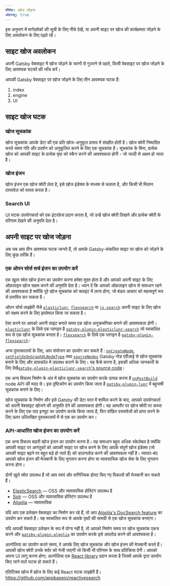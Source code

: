 ```yaml
---
शीर्षक: खोज जोड़ना
ओवरव्यू: true
---
```


इस अनुभाग में मार्गदर्शकों की सूची के लिए नीचे देखें, या अपनी साइट पर खोज की कार्यक्षमता जोड़ने के लिए अवलोकन के लिए पढ़ते रहें।

<GuideList slug={props.slug} />

## साइट खोज अवलोकन

अपनी Gatsby वेबसाइट में खोज जोड़ने के चरणों से गुजरने से पहले, किसी वेबसाइट पर खोज जोड़ने के लिए आवश्यक घटकों की जाँच करें।

आपकी Gatsby वेबसाइट पर खोज जोड़ने के लिए तीन आवश्यक घटक हैं:

1.  index
2.  engine
3.  UI

## साइट खोज घटक

### खोज सूचकांक

खोज सूचकांक आपके डेटा की एक प्रति खोज-अनुकूल प्रारूप में संग्रहीत होती है। खोज क्वेरी निष्पादित करते समय गति और प्रदर्शन को अनुकूलित करने के लिए एक सूचकांक है। सूचकांक के बिना, प्रत्येक खोज को आपकी साइट के प्रत्येक पृष्ठ को स्कैन करने की आवश्यकता होगी - जो जल्दी से अक्षम हो जाता है।

### खोज इंजन

खोज इंजन एक खोज क्वेरी लेता है, इसे खोज इंडेक्स के माध्यम से चलाता है, और किसी भी मिलान दस्तावेज़ को वापस करता है।

### Search UI

UI घटक उपयोगकर्ता को एक इंटरफ़ेस प्रदान करता है, जो उन्हें खोज क्वेरी लिखने और प्रत्येक क्वेरी के परिणाम देखने की अनुमति देता है।

## अपनी साइट पर खोज जोड़ना

अब जब आप तीन आवश्यक घटक जानते हैं, तो आपके Gatsby-संचालित साइट पर खोज को जोड़ने के लिए कुछ तरीके हैं।

### एक ओपन सोर्स सर्च इंजन का उपयोग करें

एक खुला स्रोत खोज इंजन का उपयोग करना हमेशा मुफ़्त होता है और आपको अपनी साइट के लिए ऑफ़लाइन खोज सक्षम करने की अनुमति देता है। ध्यान दें कि आपको ऑफ़लाइन खोज से सावधान रहने की आवश्यकता है क्योंकि पूरे खोज सूचकांक को क्लाइंट में लाना होगा, जो बंडल आकार को महत्वपूर्ण रूप से प्रभावित कर सकता है।

ओपन सोर्स लाइब्रेरी जैसे [`elasticlunr`](https://www.npmjs.com/package/elasticlunr), [`flexsearch`](https://github.com/nextapps-de/flexsearch) या [`js-search`](https://github.com/bvaughn/js-search) अपनी साइट के लिए खोज को सक्षम करने के लिए इस्तेमाल किया जा सकता है।


ऐसा करने पर आपको अपनी साइट बनाते समय एक खोज अनुक्रमणिका बनाने की आवश्यकता होगी। [`elasticlunr`](https://www.npmjs.com/package/elasticlunr) के लिये एक प्लगइन है [`gatsby-plugin-elasticlunr-search`](https://github.com/gatsby-contrib/gatsby-plugin-elasticlunr-search) जो स्वचालित रूप से एक खोज सूचकांक बनाता है। [`flexsearch`](https://github.com/nextapps-de/flexsearch) के लिये एक प्लगइन है [`gatsby-plugin-flexsearch`](https://github.com/tmsss/gatsby-plugin-flexsearch)।

अन्य पुस्तकालयों के लिए, आप संयोजन का उपयोग कर सकते हैं : [`onCreateNode`](/docs/node-apis/#onCreateNode), [`setFieldsOnGraphQLNodeType`](/docs/node-apis/#setFieldsOnGraphQLNodeType) तथा [`sourceNodes`](/docs/node-apis/#sourceNodes) Gatsby नोड एपीआई से खोज सूचकांक बनाने के लिए और ग्राफकॉल में उपलब्ध कराने के लिए। यह कैसे करना है, इसकी अधिक जानकारी के लिए देखें[`gatsby-plugin-elasticlunr-search`'s source code](https://github.com/gatsby-contrib/gatsby-plugin-elasticlunr-search/blob/master/src/gatsby-node.js#L96-L131)।

एक अन्य विकल्प निर्माण के अंत में खोज सूचकांक का उपयोग करके उत्पन्न करना है [`onPostBuild`](/docs/node-apis/#onPostBuild) node API की मदद से। इस दृष्टिकोण का उपयोग किया जाता है [`gatsby-plugin-lunr`](https://github.com/humanseelabs/gatsby-plugin-lunr) में बहुभाषी सूचकांक बनाने के लिए।

खोज सूचकांक के निर्माण और इसे Gatsby की डेटा परत में शामिल करने के बाद, आपको उपयोगकर्ता को अपनी वेबसाइट खोजने की अनुमति देने की आवश्यकता होगी। यह आमतौर पर खोज क्वेरी पर कब्जा करने के लिए एक पाठ इनपुट का उपयोग करके किया जाता है, फिर वांछित दस्तावेज़ों को प्राप्त करने के लिए ऊपर उल्लिखित पुस्तकालयों में से एक का उपयोग कर।

### API-आधारित खोज इंजन का उपयोग करें

एक अन्य विकल्प बाहरी खोज इंजन का उपयोग करना है। यह समाधान बहुत अधिक स्केलेबल है क्योंकि आपकी साइट पर आगंतुकों को आपकी साइट पर खोज करने के लिए आपके संपूर्ण खोज इंडेक्स (जो आपकी साइट बढ़ने पर बहुत बड़े हो जाते हैं) को डाउनलोड करने की आवश्यकता नहीं है। व्यापार-बंद आपको खोज इंजन की मेजबानी के लिए भुगतान करना होगा या व्यावसायिक खोज सेवा के लिए भुगतान करना होगा।

दोनों खुले स्रोत उपलब्ध हैं जो आप स्वयं और वाणिज्यिक होस्ट किए गए विकल्पों की मेजबानी कर सकते हैं।

- [ElasticSearch](https://www.elastic.co/products/elasticsearch) — OSS और व्यावसायिक होस्टिंग उपलब्ध है
- [Solr](http://lucene.apache.org/solr/) — OSS और व्यावसायिक होस्टिंग उपलब्ध है
- [Algolia](https://www.algolia.com/) — व्यावसायिक

यदि आप एक प्रलेखन वेबसाइट का निर्माण कर रहे हैं, तो आप [Algolia's DocSearch feature](https://community.algolia.com/docsearch/) का उपयोग कर सकते हैं। यह स्वचालित रूप से आपके पृष्ठों की सामग्री से एक खोज सूचकांक बनाएगा।


यदि आपकी वेबसाइट प्रलेखन के रूप में योग्य नहीं है, तो आपको निर्माण समय पर खोज सूचकांक एकत्र करने और [`gatsby-plugin-algolia`](https://github.com/algolia/gatsby-plugin-algolia) का उपयोग करके इसे अपलोड करने की आवश्यकता है।

अल्गोलिया का उपयोग करते समय, वे आपके लिए खोज सूचकांक और खोज इंजन की मेजबानी करते हैं। आपकी खोज क्वेरी उनके सर्वर को भेजी जाएगी जो किसी भी परिणाम के साथ प्रतिक्रिया देगी। आपको अपना UI लागू करना होगा; अल्गोलिया एक [React library](https://github.com/algolia/react-instantsearch) प्रदान करता है जिसमें आपके द्वारा उपयोग किए जाने वाले घटक हो सकते हैं।

एलिटिक्स खोज में खोज के लिए कई React घटक लाइब्रेरी हैं। https://github.com/appbaseio/reactivesearch
